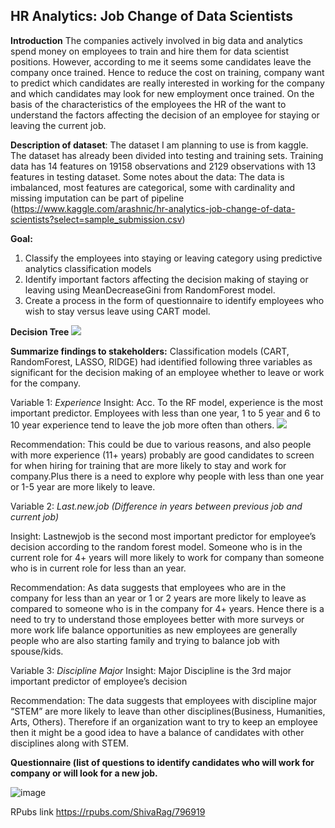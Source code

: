 ## HR Analytics: Job Change of Data Scientists

**Introduction** The companies actively involved in big data and analytics spend money on employees to train and hire them for data scientist positions. However, according to me it seems some candidates leave the company once trained. Hence to reduce the cost on training, company want to predict which candidates are really interested in working for the company and which candidates may look for new employment once trained. On the basis of the characteristics of the employees the HR of the want to understand the factors affecting the decision of an employee for staying or leaving the current job.

**Description of dataset**: The dataset I am planning to use is from kaggle.  The dataset has already been divided into testing and training sets. Training data has 14 features on 19158 observations and 2129 observations with 13 features in testing dataset. 
Some notes about the data: The data is imbalanced, most features are categorical, some with cardinality and missing imputation can be part of pipeline (https://www.kaggle.com/arashnic/hr-analytics-job-change-of-data-scientists?select=sample_submission.csv)

**Goal:** 
1.	Classify the employees into staying or leaving category using predictive analytics classification models
2.	Identify important factors affecting the decision making of staying or leaving using MeanDecreaseGini from RandomForest model.
3.	Create a process in the form of questionnaire to identify employees who wish to stay versus leave using CART model.


**Decision Tree**
![](https://github.com/ShivaRaghu/HR-Analytics.github.io/blob/main/rpart%20plot%20best%202.png)

**Summarize findings to stakeholders:**
Classification models (CART, RandomForest, LASSO, RIDGE) had identified following three variables as significant for the decision making of an employee whether to leave or work for the company.

Variable 1: *Experience*
Insight: Acc. To the RF model, experience is the most important predictor. Employees with less than one year, 1 to 5 year and 6 to 10 year experience tend to leave the job more often than others.
![](https://github.com/ShivaRaghu/HR-Analytics.github.io/blob/main/experience.png)

Recommendation: This could be due to various reasons, and also people with more experience (11+ years) probably are good candidates to screen for when hiring for training that are more likely to stay and work for company.Plus there is a need to explore why people with less than one year or  1-5 year are more likely to leave.

Variable 2: *Last.new.job
(Difference in years between previous job and current job)*

Insight: Lastnewjob is the second most important predictor for employee’s decision according to the random forest model. Someone who is in the current role for 4+ years will more likely to work for company than someone who is in current role for less than an year.

Recommendation: As data suggests that employees who are in the company for less than an year or 1 or 2 years are more likely to leave as compared to someone who is in the company for 4+ years. Hence there is a need to try to understand those employees better with more surveys or more work life balance opportunities as new employees are generally people who are also starting family and trying to balance job with spouse/kids.

Variable 3: *Discipline Major*
Insight: Major Discipline is the 3rd major important predictor of employee’s decision

Recommendation: The data suggests that employees with discipline major “STEM” are more likely to leave than other disciplines(Business, Humanities, Arts, Others). Therefore if an organization want to try to keep an employee then it might be a good idea to have a balance of candidates with other disciplines along with STEM.

**Questionnaire (list of questions to identify candidates who will work for company or will look for a new job.**


![image](https://user-images.githubusercontent.com/85574461/128640108-ffb43fb7-fd0d-42c8-86ea-1f6383923ef5.png)



RPubs link  https://rpubs.com/ShivaRag/796919


